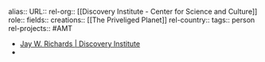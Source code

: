 alias::
URL::
rel-org:: [[Discovery Institute - Center for Science and Culture]]
role::
fields::
creations:: [[The Priveliged Planet]]
rel-country::
tags:: person
rel-projects:: #AMT



- [Jay W. Richards | Discovery Institute](https://www.discovery.org/p/richards/)
-
